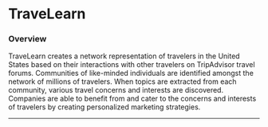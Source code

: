 # TraveLearn

### Overview

TraveLearn creates a network representation of travelers in the United States based on their interactions with other travelers on TripAdvisor travel forums. Communities of like-minded individuals are identified amongst the network of millions of travelers. When topics are extracted from each community, various travel concerns and interests are discovered. Companies are able to benefit from and cater to the concerns and interests of travelers by creating personalized marketing strategies.

---
